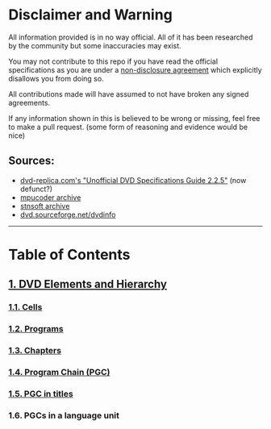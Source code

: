 # Disclaimer and Warning

All information provided is in no way official. All of it has been researched by the community but some inaccuracies may exist.

You may not contribute to this repo if you have read the official specifications as you are under a [non-disclosure agreement](https://wikipedia.org/wiki/Non-disclosure_agreement) which explicitly disallows you from doing so.

All contributions made will have assumed to not have broken any signed agreements.

If any information shown in this is believed to be wrong or missing, feel free to make a pull request. (some form of reasoning and evidence would be nice)

## Sources:

- [dvd-replica.com's "Unofficial DVD Specifications Guide 2.2.5"](http://dvd-replica.com/DVD/) (now defunct?)
- [mpucoder archive](http://www.mpucoder.com/archive.shtml)
- [stnsoft archive](http://stnsoft.com/DVD/index.html)
- [dvd.sourceforge.net/dvdinfo](http://dvd.sourceforge.net/dvdinfo)

---

# Table of Contents

## [1. DVD Elements and Hierarchy](DVD%20Elements%20and%20Hierarchy/)

### [1.1. Cells](DVD%20Elements%20and%20Hierarchy/#1-cells-1)

### [1.2. Programs](DVD%20Elements%20and%20Hierarchy/#2-programs-1)

### [1.3. Chapters](DVD%20Elements%20and%20Hierarchy/#3-chapters-1)

### [1.4. Program Chain (PGC)](DVD%20Elements%20and%20Hierarchy/#4-program-chain-pgc-1)

### [1.5. PGC in titles](DVD%20Elements%20and%20Hierarchy/#5-pgc-in-titles-1)

### 1.6. PGCs in a language unit
